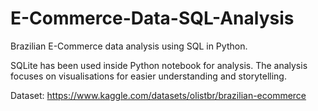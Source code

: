 # E-Commerce-Data-SQL-Analysis
Brazilian E-Commerce data analysis using SQL in Python.

SQLite has been used inside Python notebook for analysis. The analysis focuses on visualisations for easier understanding and storytelling.

Dataset: https://www.kaggle.com/datasets/olistbr/brazilian-ecommerce
